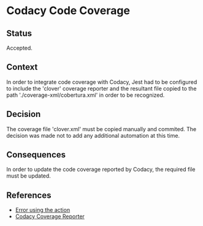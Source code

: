 # Codacy Code Coverage

## Status

Accepted.

## Context

In order to integrate code coverage with Codacy, Jest had to be configured to include the 'clover' coverage reporter and the resultant file copied to the path './coverage-xml/cobertura.xml' in order to be recognized.

## Decision

The coverage file 'clover.xml' must be copied manually and commited. The decision was made not to add any additional automation at this time.

## Consequences

In order to update the code coverage reported by Codacy, the required file must be updated.

## References
* [Error using the action](https://github.com/codacy/codacy-coverage-reporter-action/issues/8)
* [Codacy Coverage Reporter](https://github.com/codacy/codacy-coverage-reporter)